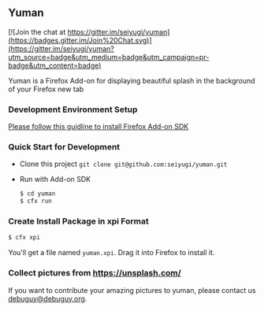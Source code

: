 ## Yuman

[![Join the chat at https://gitter.im/seiyugi/yuman](https://badges.gitter.im/Join%20Chat.svg)](https://gitter.im/seiyugi/yuman?utm_source=badge&utm_medium=badge&utm_campaign=pr-badge&utm_content=badge)

Yuman is a Firefox Add-on for displaying beautiful splash in the background of your Firefox new tab


### Development Environment Setup

[Please follow this guidline to install Firefox Add-on SDK](https://developer.mozilla.org/en-US/Add-ons/SDK/Tutorials/Installation)


### Quick Start for Development

* Clone this project `git clone git@github.com:seiyugi/yuman.git`

* Run with Add-on SDK

  ```sh
  $ cd yuman
  $ cfx run
  ```

### Create Install Package in xpi Format

  ```sh
  $ cfx xpi
  ```

  You'll get a file named `yuman.xpi`. Drag it into Firefox to install it.

### Collect pictures from https://unsplash.com/
  If you want to contribute your amazing pictures to yuman, please contact us debuguy@debuguy.org.